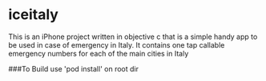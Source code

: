 iceitaly
=
This is an iPhone project written in objective c that is a simple handy app to be used in case of emergency in Italy. 
It contains one tap callable emergency numbers for each of the main cities in Italy

###To Build
use 'pod install' on root dir
